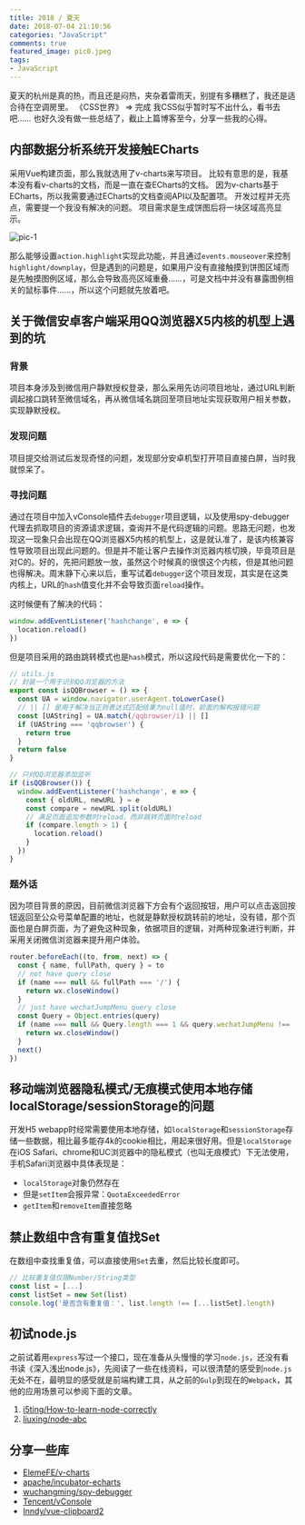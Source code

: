 ```yaml
---
title: 2018 / 夏天
date: 2018-07-04 21:10:56
categories: "JavaScript"
comments: true
featured_image: pic0.jpeg
tags: 
- JavaScript
---
```


<!-- no node -->

<!-- more -->

夏天的杭州是真的热，而且还是闷热，夹杂着雷雨天，别提有多糟糕了，我还是适合待在空调房里。
《CSS世界》 => 完成
我CSS似乎暂时写不出什么，看书去吧……
也好久没有做一些总结了，截止上篇博客至今，分享一些我的心得。

## 内部数据分析系统开发接触ECharts

采用Vue构建页面，那么我就选用了v-charts来写项目。
比较有意思的是，我基本没有看v-charts的文档，而是一直在查ECharts的文档。
因为v-charts基于ECharts，所以我需要通过ECharts的文档查阅API以及配置项。
开发过程并无亮点，需要提一个我没有解决的问题。
项目需求是生成饼图后将一块区域高亮显示。

![pic-1](pic-1.png)

那么能够设置`action.highlight`实现此功能，并且通过`events.mouseover`来控制`highlight/downplay`，但是遇到的问题是，如果用户没有直接触摸到饼图区域而是先触摸图例区域，那么会导致高亮区域重叠……，可是文档中并没有暴露图例相关的鼠标事件……，所以这个问题就先放着吧。

## 关于微信安卓客户端采用QQ浏览器X5内核的机型上遇到的坑

### 背景

项目本身涉及到微信用户静默授权登录，那么采用先访问项目地址，通过URL判断调起接口跳转至微信域名，再从微信域名跳回至项目地址实现获取用户相关参数，实现静默授权。

### 发现问题

项目提交给测试后发现奇怪的问题，发现部分安卓机型打开项目直接白屏，当时我就惊呆了。

### 寻找问题

通过在项目中加入vConsole插件去`debugger`项目逻辑，以及使用spy-debugger代理去抓取项目的资源请求逻辑，查询并不是代码逻辑的问题。思路无问题，也发现这一现象只会出现在QQ浏览器X5内核的机型上，这是就认准了，是该内核兼容性导致项目出现此问题的。但是并不能让客户去操作浏览器内核切换，毕竟项目是对C的。好的，先把问题放一放，虽然这个时候真的很恨这个内核，但是其他问题也得解决。周末静下心来以后，重写试着`debugger`这个项目发现，其实是在这类内核上，URL的`hash`值变化并不会导致页面`reload`操作。

这时候便有了解决的代码：

```javascript
window.addEventListener('hashchange', e => {
  location.reload()
})
```

但是项目采用的路由跳转模式也是`hash`模式，所以这段代码是需要优化一下的：

```javascript
// utils.js
// 封装一个用于识别QQ浏览器的方法
export const isQQBrowser = () => {
  const UA = window.navigator.userAgent.toLowerCase()
  // || [] 是用于解决当正则表达式匹配结果为null值时，前面的解构报错问题
  const [UAString] = UA.match(/qqbrowser/i) || []
  if (UAString === 'qqbrowser') {
    return true
  }
  return false
}
```

```javascript
// 只对QQ浏览器添加监听
if (isQQBrowser()) {
  window.addEventListener('hashchange', e => {
    const { oldURL, newURL } = e
    const compare = newURL.split(oldURL)
    // 满足页面追加参数时reload，而非跳转页面时reload
    if (compare.length > 1) {
      location.reload()
    }
  })
}
```

### 题外话

因为项目背景的原因，目前微信浏览器下方会有个返回按钮，用户可以点击返回按钮返回至公众号菜单配置的地址，也就是静默授权跳转前的地址，没有错，那个页面也是白屏页面，为了避免这种现象，依据项目的逻辑，对两种现象进行判断，并采用关闭微信浏览器来提升用户体验。

```javascript
router.beforeEach((to, from, next) => {
  const { name, fullPath, query } = to
  // not have query close
  if (name === null && fullPath === '/') {
    return wx.closeWindow()
  }
  // just have wechatJumpMenu query close
  const Query = Object.entries(query)
  if (name === null && Query.length === 1 && query.wechatJumpMenu !== 'undefined') {
    return wx.closeWindow()
  }
  next()
})
```

## 移动端浏览器隐私模式/无痕模式使用本地存储localStorage/sessionStorage的问题

开发H5 webapp时经常需要使用本地存储，如`localStorage`和`sessionStorage`存储一些数据，相比最多能存4k的cookie相比，用起来很好用。但是`localStorage`在iOS Safari、chrome和UC浏览器中的隐私模式（也叫无痕模式）下无法使用，手机Safari浏览器中具体表现是：

* `localStorage`对象仍然存在
* 但是`setItem`会报异常：`QuotaExceededError`
* `getItem`和`removeItem`直接忽略

## 禁止数组中含有重复值找Set

在数组中查找重复值，可以直接使用`Set`去重，然后比较长度即可。

```javascript
// 比较重复值仅限Number/String类型
const list = [...]
const listSet = new Set(list)
console.log('是否含有重复值：', list.length !== [...listSet].length)
```

## 初试node.js

之前试着用`express`写过一个接口，现在准备从头慢慢的学习`node.js`，还没有看书读《深入浅出node.js》，先阅读了一些在线资料，可以很清楚的感受到`node.js`无处不在，最明显的感受就是前端构建工具，从之前的`Gulp`到现在的`Webpack`，其他的应用场景可以参阅下面的文章。

1. [i5ting/How-to-learn-node-correctly](https://github.com/i5ting/How-to-learn-node-correctly)
2. [liuxing/node-abc](https://github.com/liuxing/node-abc)

## 分享一些库

* [ElemeFE/v-charts](https://github.com/ElemeFE/v-charts)
* [apache/incubator-echarts](https://github.com/apache/incubator-echarts)
* [wuchangming/spy-debugger](https://github.com/wuchangming/spy-debugger)
* [Tencent/vConsole](https://github.com/Tencent/vConsole)
* [Inndy/vue-clipboard2](https://github.com/Inndy/vue-clipboard2)
